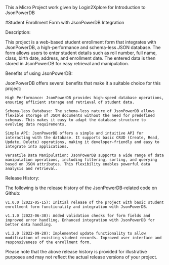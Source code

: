 This a Micro Project work given by Login2Xplore for Introduction to JsonPowerDB

#Student Enrollment Form with JsonPowerDB Integration

Description:

This project is a web-based student enrollment form that integrates with JsonPowerDB, a high-performance and schema-less JSON database. The form allows users to enter student details such as roll number, full name, class, birth date, address, and enrollment date. The entered data is then stored in JsonPowerDB for easy retrieval and manipulation.

Benefits of using JsonPowerDB:

JsonPowerDB offers several benefits that make it a suitable choice for this project:

    High Performance: JsonPowerDB provides high-speed database operations, ensuring efficient storage and retrieval of student data.

    Schema-less Database: The schema-less nature of JsonPowerDB allows flexible storage of JSON documents without the need for predefined schemas. This makes it easy to adapt the database structure to evolving data requirements.

    Simple API: JsonPowerDB offers a simple and intuitive API for interacting with the database. It supports basic CRUD (Create, Read, Update, Delete) operations, making it developer-friendly and easy to integrate into applications.

    Versatile Data Manipulation: JsonPowerDB supports a wide range of data manipulation operations, including filtering, sorting, and querying based on JSON attributes. This flexibility enables powerful data analysis and retrieval.

Release History:

The following is the release history of the JsonPowerDB-related code on Github:

    v1.0.0 (2022-05-15): Initial release of the project with basic student enrollment form functionality and integration with JsonPowerDB.

    v1.1.0 (2022-06-30): Added validation checks for form fields and improved error handling. Enhanced integration with JsonPowerDB for better data handling.

    v1.2.0 (2022-09-20): Implemented update functionality to allow modification of existing student records. Improved user interface and responsiveness of the enrollment form.

Please note that the above release history is provided for illustrative purposes and may not reflect the actual release versions of your project.
